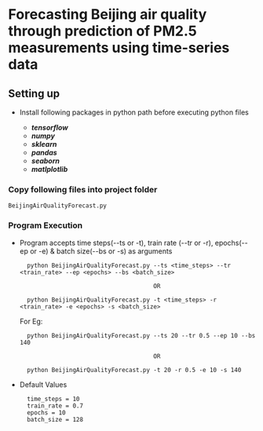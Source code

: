# Forecasting Beijing air quality through prediction of PM2.5 measurements using time-series data

Setting up
------------
- Install following packages in python path before executing python files

	- ***tensorflow***
	- ***numpy***
  - ***sklearn***
  - ***pandas***
  - ***seaborn***
  - ***matlplotlib***
  

### Copy following files into project folder
	BeijingAirQualityForecast.py
  
### Program Execution

- Program accepts time steps(--ts or -t), train rate (--tr or -r), epochs(--ep or -e) & batch size(--bs or -s) as arguments

		python BeijingAirQualityForecast.py --ts <time_steps> --tr <train_rate> --ep <epochs> --bs <batch_size>
		
                                            OR
    
		python BeijingAirQualityForecast.py -t <time_steps> -r <train_rate> -e <epochs> -s <batch_size>
    
    For Eg: 
    
		python BeijingAirQualityForecast.py --ts 20 --tr 0.5 --ep 10 --bs 140
		
                                            OR
    
		python BeijingAirQualityForecast.py -t 20 -r 0.5 -e 10 -s 140

- Default Values

		time_steps = 10
		train_rate = 0.7
		epochs = 10
		batch_size = 128



